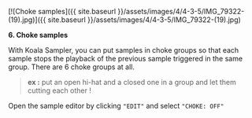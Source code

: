 ---
---

[![Choke samples]({{ site.baseurl }}/assets/images/4/4-3-5/IMG_79322-(19).jpg)]({{
site.baseurl }}/assets/images/4/4-3-5/IMG_79322-(19).jpg)

**6. Choke samples**

With Koala Sampler, you can put samples in choke groups so that each sample stops the playback of the previous sample
triggered in the same group. There are 6 choke groups at all.

> **ex :** put an open hi-hat and a closed one in a group and let them cutting each other !

Open the sample editor by clicking `"EDIT"` and select `"CHOKE: OFF"`
